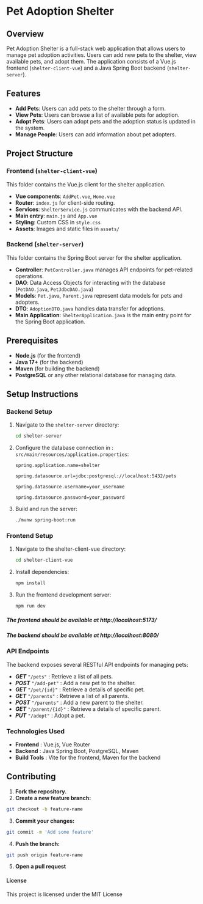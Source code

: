 # Pet Adoption Shelter

## Overview

Pet Adoption Shelter is a full-stack web application that allows users to manage pet adoption activities. Users can add new pets to the shelter, view available pets, and adopt them. The application consists of a Vue.js frontend (`shelter-client-vue`) and a Java Spring Boot backend (`shelter-server`).

## Features

- **Add Pets**: Users can add pets to the shelter through a form.
- **View Pets**: Users can browse a list of available pets for adoption.
- **Adopt Pets**: Users can adopt pets and the adoption status is updated in the system.
- **Manage People**: Users can add information about pet adopters.

## Project Structure

### Frontend (`shelter-client-vue`)

This folder contains the Vue.js client for the shelter application.

- **Vue components**: `AddPet.vue`, `Home.vue`
- **Router**: `index.js` for client-side routing.
- **Services**: `ShelterService.js` communicates with the backend API.
- **Main entry**: `main.js` and `App.vue`
- **Styling**: Custom CSS in `style.css`
- **Assets**: Images and static files in `assets/`

### Backend (`shelter-server`)

This folder contains the Spring Boot server for the shelter application.

- **Controller**: `PetController.java` manages API endpoints for pet-related operations.
- **DAO**: Data Access Objects for interacting with the database (`PetDAO.java`, `PetJdbcDAO.java`)
- **Models**: `Pet.java`, `Parent.java` represent data models for pets and adopters.
- **DTO**: `AdoptionDTO.java` handles data transfer for adoptions.
- **Main Application**: `ShelterApplication.java` is the main entry point for the Spring Boot application.

## Prerequisites

- **Node.js** (for the frontend)
- **Java 17+** (for the backend)
- **Maven** (for building the backend)
- **PostgreSQL** or any other relational database for managing data.

## Setup Instructions

### Backend Setup

1. Navigate to the `shelter-server` directory:

   ```bash
   cd shelter-server

   ```

2. Configure the database connection in : `src/main/resources/application.properties`:
   
   `spring.application.name=shelter`

   `spring.datasource.url=jdbc:postgresql://localhost:5432/pets`

   `spring.datasource.username=your_username`

   `spring.datasource.password=your_password`

3. Build and run the server:
   ```bash
   ./mvnw spring-boot:run

   ```

### Frontend Setup

1. Navigate to the shelter-client-vue directory:
   ```bash
   cd shelter-client-vue

   ```
2. Install dependencies:
   ```bash
   npm install

   ```

3. Run the frontend development server:
   ```bash
   npm run dev

   ```

##### The frontend should be available at http://localhost:5173/ 
##### The backend should be available at http://localhost:8080/

### API Endpoints
   The backend exposes several RESTful API endpoints for managing pets:

-  ***GET***  `"/pets"` : Retrieve a list of all pets.
-  ***POST*** `"/add-pet"` : Add a new pet to the shelter.
-  ***GET***  `"/pet/{id}"` : Retrieve a details of specific pet.
-  ***GET***  `"/parents"` : Retrieve a list of all parents.
-  ***POST*** `"/parents"` : Add a new parent to the shelter.
-  ***GET***  `"/parent/{id}"` : Retrieve a details of specific parent.
-  ***PUT*** `"/adopt"` : Adopt a pet.


### Technologies Used
-   **Frontend** : Vue.js, Vue Router
-   **Backend** : Java Spring Boot, PostgreSQL, Maven
-   **Build Tools** : Vite for the frontend, Maven for the backend


## Contributing

   1. **Fork the repository.**
   2. **Create a new feature branch:**
   ```bash
   git checkout -b feature-name

   ```
   3. **Commit your changes:**
   ```bash
   git commit -m 'Add some feature'

   ```
   4. **Push the branch:**
   ```bash
   git push origin feature-name

   ```
   5. **Open a pull request**
   
   #### License
   This project is licensed under the MIT License

